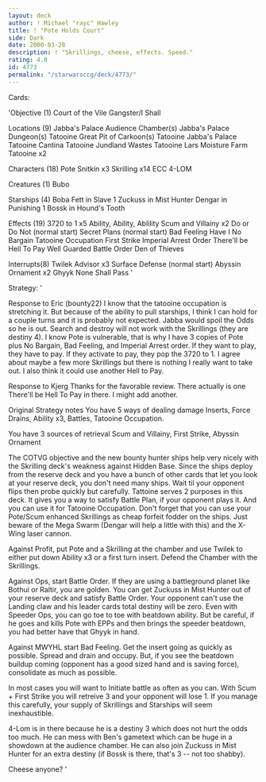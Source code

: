 ```yaml
---
layout: deck
author: ! Michael "rayc" Hawley
title: ! "Pote Holds Court"
side: Dark
date: 2000-03-28
description: ! "Skrillings, cheese, effects. Speed."
rating: 4.0
id: 4773
permalink: "/starwarsccg/deck/4773/"
---
```

Cards: 

'Objective (1)
Court of the Vile Gangster/I Shall

Locations (9)
Jabba's Palace Audience Chamber(s)
Jabba's Palace Dungeon(s)
Tatooine Great Pit of Carkoon(s)
Tatooine Jabba's Palace
Tatooine Cantina
Tatooine Jundland Wastes
Tatooine Lars Moisture Farm
Tatooine x2

Characters (18)
Pote Snitkin x3
Skrilling x14
ECC 4-LOM

Creatures (1)
Bubo

Starships (4)
Boba Fett in Slave 1
Zuckuss in Mist Hunter
Dengar in Punishing 1
Bossk in Hound's Tooth

Effects (19)
3720 to 1 x5
Ability, Ability, Ablility
Scum and Villainy x2
Do or Do Not (normal start)
Secret Plans (normal start)
Bad Feeling Have I
No Bargain
Tatooine Occupation
First Strike
Imperial Arrest Order
There'll be Hell To Pay
Well Guarded
Battle Order
Den of Thieves

Interrupts(8)
Twilek Advisor x3
Surface Defense (normal start)
Abyssin Ornament x2
Ghyyk
None Shall Pass
'

Strategy: '

Response to Eric (bounty22)
I know that the tatooine occupation is stretching it. But because of the ability to pull starships, I think I can hold for a couple turns and it is probably not expected. Jabba would spoil the Odds so he is out. Search and destroy will not work with the Skrillings (they are destiny 4). I know Pote is vulnerable, that is why I have 3 copies of Pote plus No Bargain, Bad Feeling, and Imperial Arrest order. If they want to play, they have to pay. If they activate to pay, they pop the 3720 to 1. I agree about maybe a few more Skrillings but there is nothing I really want to take out. I also think it could use another Hell to Pay.

Response to Kjerg
Thanks for the favorable review. There actually is one There'll be Hell To Pay in there. I might add another.

Original Strategy notes
You have 5 ways of dealing damage Inserts, Force Drains, Ability x3, Battles, Tatooine Occupation.

You have 3 sources of retrieval Scum and Villainy, First Strike, Abyssin Ornament

The COTVG objective and the new bounty hunter ships help very nicely with the Skrilling deck's weakness against Hidden Base.  Since the ships deploy from the reserve deck and you have a bunch of other cards that let you look at your reserve deck, you don't need many ships. Wait til your opponent flips then probe quickly but carefully. Tattoine serves 2 purposes in this deck. It gives you a way to satisfy Battle Plan, if your opponent plays it. And you can use it for Tatooine Occupation. Don't forget that you can use your Pote/Scum enhanced Skrillings as cheap forfeit fodder on the ships. Just beware of the Mega Swarm (Dengar will help a little with this) and the X-Wing laser cannon.

Against Profit, put Pote and a Skrilling at the chamber and use Twilek to either put down Ability x3 or a first turn insert.  Defend the Chamber with the Skrillings.

Against  Ops, start Battle Order. If they are using a battleground planet like Bothui or Raltir, you are golden. You can get Zuckuss in Mist Hunter out of your reserve deck and satisfy Battle Order.	Your opponent can't use the Landing claw and his leader cards total destiny will be zero.  Even with Speeder Ops, you can go toe to toe with beatdown ability.  But be careful, if he goes and kills Pote with EPPs and then brings the speeder beatdown, you had better have that Ghyyk in hand.

Against MWYHL start Bad Feeling. Get the insert going as quickly as possible. Spread and drain and occupy. But, if you see the beatdown buildup coming (opponent has a good sized hand and is saving force), consolidate as much as possible.

In most cases you will want to Initiate battle as often as you can. With Scum + First Strike you will retreive 3 and your opponent will lose 1. If you manage this carefully, your supply of Skrillings and Starships will seem inexhaustible.

4-Lom is in there because he is a destiny 3 which does not hurt the odds too much. He can mess with Ben's gametext which can be huge in a showdown at the audience chamber.  He  can also join Zuckuss in Mist Hunter for an extra destiny (if Bossk is there, that's 3 -- not too shabby).

Cheese anyone?
'
